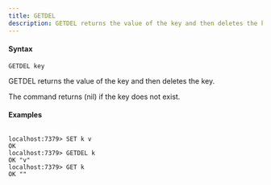 ```yaml
---
title: GETDEL
description: GETDEL returns the value of the key and then deletes the key.
---
```


<!-- This file is automatically generated. Any modifications made directly to this file
  may be overwritten. For more details on how this file is generated and how to use
  the related commands, refer to the documentation available in the `internal/cmd/cmd_*.go` files.
-->

#### Syntax

```
GETDEL key
```


GETDEL returns the value of the key and then deletes the key.

The command returns (nil) if the key does not exist.
	

#### Examples

```

localhost:7379> SET k v
OK 
localhost:7379> GETDEL k
OK "v"
localhost:7379> GET k
OK ""
	
```
